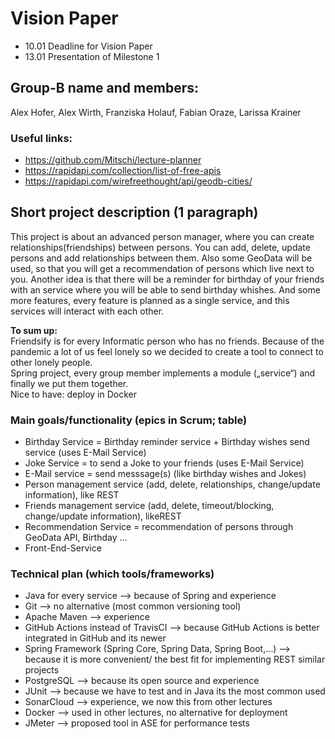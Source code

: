 # Vision Paper

* 10.01 Deadline for Vision Paper
* 13.01 Presentation of Milestone 1

## Group-B name and members:

Alex Hofer, Alex Wirth, Franziska Holauf, Fabian Oraze, Larissa Krainer

### Useful links:
* https://github.com/Mitschi/lecture-planner 
* https://rapidapi.com/collection/list-of-free-apis 
* https://rapidapi.com/wirefreethought/api/geodb-cities/ 



## Short project description (1 paragraph)

<p>This project is about an advanced person manager, where you can create relationships(friendships) between persons. You can add, delete, update persons and add relationships between them. Also some GeoData will be used, so that you will get a recommendation of persons which live next to you. Another idea is that there will be a reminder for birthday of your friends with an service where you will be able to send birthday whishes. And some more features, every feature is planned as a single service, and this services will interact with each other. </p>
<p><b>To sum up:</b><br>
Friendsify is for every Informatic person who has no friends. Because of the pandemic a lot of us feel lonely so we decided to create a tool to connect to other lonely people.<br>
Spring project, every group member implements a module („service“) and finally we put them together.<br>
Nice to have: deploy in Docker</p>

### Main goals/functionality (epics in Scrum; table)
* Birthday Service = Birthday reminder service + Birthday wishes send service (uses E-Mail Service) 
* Joke Service = to send a Joke to your friends (uses E-Mail Service)
* E-Mail service = send messsage(s) (like birthday wishes and Jokes)
* Person management service (add, delete, relationships, change/update information), like REST 
* Friends management service (add, delete, timeout/blocking, change/update information), likeREST
* Recommendation Service = recommendation of persons through GeoData API, Birthday ...
* Front-End-Service


### Technical plan (which tools/frameworks)

* Java for every service --> because of Spring and experience
* Git --> no alternative (most common versioning tool)
* Apache Maven --> experience
* GitHub Actions instead of TravisCI --> because GitHub Actions is better integrated in GitHub and its newer
* Spring Framework (Spring Core, Spring Data, Spring Boot,…) --> because it is more convenient/ the best fit for implementing REST similar projects
* PostgreSQL --> because its open source and experience
* JUnit --> because we have to test and in Java its the most common used 
* SonarCloud --> experience, we now this from other lectures
* Docker --> used in other lectures, no alternative for deployment
* JMeter --> proposed tool in ASE for performance tests
